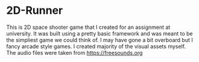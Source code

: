 # 2D-Runner
This is 2D space shooter game that I created for an assignment at university. It was built using a
pretty basic framework and was meant to be the simpliest game we could think of. I may have gone a bit overboard
but I fancy arcade style games. I created majority of the visual assets myself. The audio files were taken from 
https://freesounds.org
